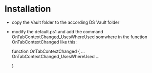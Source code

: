 Installation
============
- copy the Vault folder to the according DS Vault folder
- modify the default.ps1 and add the command OnTabContextChanged_UsesWhereUsed somwhere in the function OnTabContextChanged like this:

	function OnTabContextChanged
	{
	...
		OnTabContextChanged_UsesWhereUsed
	...
		
	}

